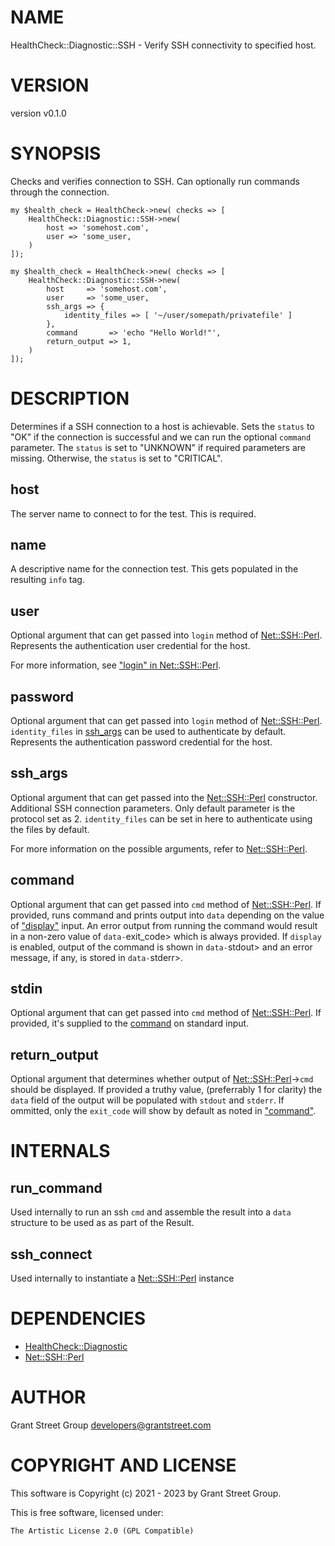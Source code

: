 # NAME

HealthCheck::Diagnostic::SSH - Verify SSH connectivity to specified host.

# VERSION

version v0.1.0

# SYNOPSIS

Checks and verifies connection to SSH.
Can optionally run commands through the connection.

    my $health_check = HealthCheck->new( checks => [
        HealthCheck::Diagnostic::SSH->new(
            host => 'somehost.com',
            user => 'some_user,
        )
    ]);

    my $health_check = HealthCheck->new( checks => [
        HealthCheck::Diagnostic::SSH->new(
            host     => 'somehost.com',
            user     => 'some_user,
            ssh_args => {
                identity_files => [ '~/user/somepath/privatefile' ]
            },
            command       => 'echo "Hello World!"',
            return_output => 1,
        )
    ]);

# DESCRIPTION

Determines if a SSH connection to a host is achievable. Sets the
`status` to "OK" if the connection is successful and we can run the optional
`command` parameter. The `status` is set to "UNKNOWN" if required parameters
are missing. Otherwise, the `status` is set to "CRITICAL".

## host

The server name to connect to for the test.
This is required.

## name

A descriptive name for the connection test.
This gets populated in the resulting `info` tag.

## user

Optional argument that can get passed into `login` method of [Net::SSH::Perl](https://metacpan.org/pod/Net%3A%3ASSH%3A%3APerl).
Represents the authentication user credential for the host.

For more information, see ["login" in Net::SSH::Perl](https://metacpan.org/pod/Net%3A%3ASSH%3A%3APerl#login).

## password

Optional argument that can get passed into `login` method of [Net::SSH::Perl](https://metacpan.org/pod/Net%3A%3ASSH%3A%3APerl).
`identity_files` in [ssh\_args](https://metacpan.org/pod/ssh_args) can be used to authenticate by default.
Represents the authentication password credential for the host.

## ssh\_args

Optional argument that can get passed into the [Net::SSH::Perl](https://metacpan.org/pod/Net%3A%3ASSH%3A%3APerl) constructor.
Additional SSH connection parameters.
Only default parameter is the protocol set as 2.
`identity_files` can be set in here to authenticate using the files by default.

For more information on the possible arguments, refer to [Net::SSH::Perl](https://metacpan.org/pod/Net%3A%3ASSH%3A%3APerl).

## command

Optional argument that can get passed into `cmd` method of [Net::SSH::Perl](https://metacpan.org/pod/Net%3A%3ASSH%3A%3APerl).
If provided, runs command and prints output into `data` depending on the
value of ["display"](#display) input. An error output from running the command would
result in a non-zero value of `data-`exit\_code> which is always provided.
If `display` is enabled, output of the command is shown in `data-`stdout>
and an error message, if any, is stored in `data-`stderr>.

## stdin

Optional argument that can get passed into `cmd` method of [Net::SSH::Perl](https://metacpan.org/pod/Net%3A%3ASSH%3A%3APerl).
If provided, it's supplied to the [command](https://metacpan.org/pod/command) on standard input.

## return\_output

Optional argument that determines whether output of [Net::SSH::Perl](https://metacpan.org/pod/Net%3A%3ASSH%3A%3APerl)->`cmd`
should be displayed. If provided a truthy value, (preferrably 1 for clarity)
the `data` field of the output will be populated with `stdout` and `stderr`.
If ommitted, only the `exit_code` will show by default as noted in ["command"](#command).

# INTERNALS

## run\_command

Used internally to run an ssh `cmd` and assemble the result into
a `data` structure to be used as as part of the Result.

## ssh\_connect

Used internally to instantiate a [Net::SSH::Perl](https://metacpan.org/pod/Net%3A%3ASSH%3A%3APerl) instance

# DEPENDENCIES

- [HealthCheck::Diagnostic](https://metacpan.org/pod/HealthCheck%3A%3ADiagnostic)
- [Net::SSH::Perl](https://metacpan.org/pod/Net%3A%3ASSH%3A%3APerl)

# AUTHOR

Grant Street Group <developers@grantstreet.com>

# COPYRIGHT AND LICENSE

This software is Copyright (c) 2021 - 2023 by Grant Street Group.

This is free software, licensed under:

    The Artistic License 2.0 (GPL Compatible)
